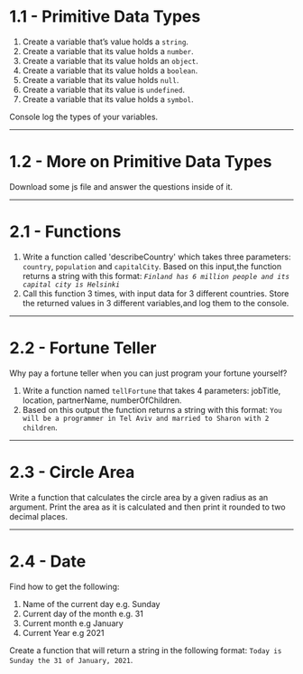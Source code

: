 # 1.1 - Primitive Data Types

1. Create a variable that’s value holds a `string`.
2. Create a variable that its value holds a `number`.
3. Create a variable that its value holds an `object`.
4. Create a variable that its value holds a `boolean`.
5. Create a variable that its value holds `null`.
6. Create a variable that its value is `undefined`.
7. Create a variable that its value holds a `symbol`.

Console log the types of your variables.

---

# 1.2 - More on Primitive Data Types

Download some js file and answer the questions inside of it.

---

# 2.1 - Functions

1. Write a function called 'describeCountry' which takes three parameters:
   `country`, `population` and `capitalCity`. Based on this input,the function
   returns a string with this format:
   _`Finland has 6 million people and its capital city is Helsinki`_
2. Call this function 3 times, with input data for 3 different countries. Store
   the returned values in 3 different variables,and log them to the console.

---

# 2.2 - Fortune Teller

Why pay a fortune teller when you can just program your fortune yourself?

1. Write a function named `tellFortune` that takes 4 parameters: jobTitle,
   location, partnerName, numberOfChildren.
2. Based on this output the function returns a string with this format:
   `You will be a programmer in Tel Aviv and married to Sharon with 2 children`.

---

# 2.3 - Circle Area

Write a function that calculates the circle area by a given radius as an
argument. Print the area as it is calculated and then print it rounded to two
decimal places.

---

# 2.4 - Date

Find how to get the following:

1. Name of the current day e.g. Sunday
2. Current day of the month e.g. 31
3. Current month e.g January
4. Current Year e.g 2021

Create a function that will return a string in the following format:
`Today is Sunday the 31 of January, 2021`.
